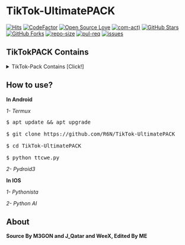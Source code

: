 # TikTok-UltimatePACK
[![Hits](https://hits.seeyoufarm.com/api/count/incr/badge.svg?url=https%3A%2F%2Fgithub%2FR6N%2FTikTok-Checker&count_bg=%23FFCD49&title_bg=%23555555&icon=&icon_color=%23E7E7E7&title=Hits&edge_flat=false)](https://GitHub.com/R6N/TikTok-Checker)
[![CodeFactor](https://www.codefactor.io/repository/github/r6n/tiktok-checker/badge)](https://www.codefactor.io/repository/github/r6n/tiktok-checker)
[![Open Source Love](https://badges.frapsoft.com/os/v2/open-source.svg?v=103)](https://github.com/ellerbrock/open-source-badges/)
[![com-act](https://img.shields.io/github/commit-activity/m/R6N/TikTok-Checker?&logo=github))](https://Github.com/R6N/TikTok-Checker)
[![GitHub Stars](https://shields.io/github/stars/R6N/TikTok-Checker?label=Star&logo=GitHub)](https://GitHub.com/R6N/TikTok-Checker)
[![GitHub Forks](https://shields.io/github/forks/R6N/TikTok-Checker?label=Fork&logo=GitHub)](https://GitHub.com/R6N/TikTok-Checker)
[![repo-size](https://img.shields.io/github/repo-size/R6N/TikTok-Checker?&logo=GitHub)](https://GitHub.com/R6N/TikTok-Checker)
[![pul-req](https://img.shields.io/github/issues-pr/R6N/TikTok-Checker?&logo=GitHub)](https://GitHub.com/R6N/TikTik-Checker)
[![issues](https://img.shields.io/github/issues/R6N/TikTok-Checker?&label=Issues&logo=GitHub)](https://GitHub.com/R6N/TikTok-Checker)
## TikTokPACK Contains
<details><summary>TikTok-Pack Contains [Click!]</summary>
<p>

### Without usernames list

#### Users Checker With & Without SessionID

*1- Quad Username*

*2- Semi-Triple Username*

*3- Triple Username*
 
**Turbo**

*1- Quad Username*

*2- Semi-Triple Username*

*3- Triple Username*

**Report BOT**

*1- SPAM Report*

*2- Hate Speech*

*3- Suicide, self-harm*
</p>
</details>

## How to use?

**In Android**

*1- Termux*
<pre><span class="pl-c">$ apt update && apt upgrade

$ git clone https://github.com/R6N/TikTok-UltimatePACK

$ cd TikTok-UltimatePACK

$ python ttcwe.py </span></pre>

*2- Pydroid3*

**In IOS**

*1- Pythonista*

*2- Python AI*

## About

**Source By M3GON and J_Qatar and WeeX, Edited By ME**

